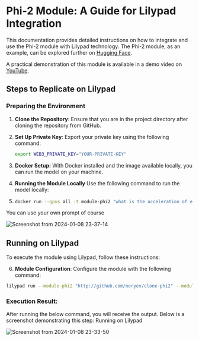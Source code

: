 # Phi-2 Module: A Guide for Lilypad Integration

This documentation provides detailed instructions on how to integrate and use the Phi-2 module with Lilypad technology. The Phi-2 module, as an example, can be explored further on [Hugging Face](https://huggingface.co/amgadhasan/phi-2).

A practical demonstration of this module is available in a demo video on [YouTube](https://x.com/Lilypad_Tech/status/1737685808860274820?s=20).

## Steps to Replicate on Lilypad

### Preparing the Environment
1. **Clone the Repository**: Ensure that you are in the project directory after cloning the repository from GitHub.
2. **Set Up Private Key**: Export your private key using the following command: 
   ```bash
   export WEB3_PRIVATE_KEY="YOUR-PRIVATE-KEY"
3. **Docker Setup:** With Docker installed and the image available locally, you can run the model on your machine.
4. **Running the Module Locally** Use the following command to run the model locally:

5. ```bash
   docker run --gpus all -t module-phi2 "what is the acceleration of earth's gravity?" 
You can use your own prompt of course

   ![Screenshot from 2024-01-08 23-37-14](https://github.com/Lilypad-Tech/module-phi2/assets/30084404/929da04b-549a-49d1-ae50-59b126c4906f)

## Running on Lilypad

To execute the module using Lilypad, follow these instructions:

6. **Module Configuration**: Configure the module with the following command:
```bash
lilypad run --module-phi2 "http://github.com/noryev/clone-phi2" --module-hash ae7b9f267287045cb81b59bae767cfb92e43c7d7 --module-path ./lilypad_module.json.tmpl -i Prompt="what is the acceleration of gravity on earth?"
```
### Execution Result:

After running the below command, you will receive the output. Below is a screenshot demonstrating this step:
Running on Lilypad

![Screenshot from 2024-01-08 23-33-50](https://github.com/Lilypad-Tech/module-phi2/assets/30084404/969194ce-0680-4b7d-a8cb-7f71b7954c00)





